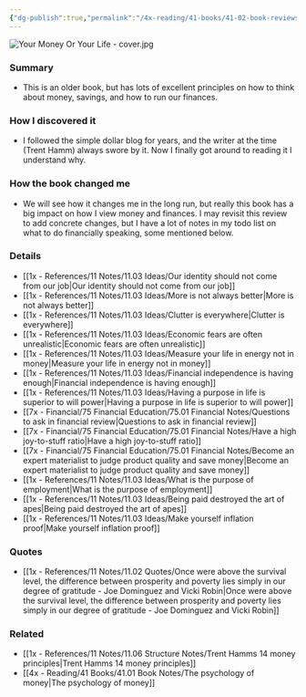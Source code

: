 ```yaml
---
{"dg-publish":true,"permalink":"/4x-reading/41-books/41-02-book-reviews/your-money-or-your-life-joe-dominguez-and-vicki-robin/","title":"Your money or your life - Joe Dominguez and Vicki Robin","created":"2023-10-18T12:57:02.000+03:00","updated":"2024-02-14T20:17:39.768+03:00"}
---
```



![Your Money Or Your Life - cover.jpg](/img/user/4x%20-%20Reading/41%20Books/41.02%20Book%20reviews/Your%20Money%20Or%20Your%20Life%20-%20cover.jpg)
### Summary
- This is an older book, but has lots of excellent principles on how to think about money, savings, and how to run our finances.

### How I discovered it
- I followed the simple dollar blog for years, and the writer at the time (Trent Hamm) always swore by it. Now I finally got around to reading it I understand why.

### How the book changed me
- We will see how it changes me in the long run, but really this book has a big impact on how I view money and finances. I may revisit this review to add concrete changes, but I have a lot of notes in my todo list on what to do financially speaking, some mentioned below.

### Details
- [[1x - References/11 Notes/11.03 Ideas/Our identity should not come from our job\|Our identity should not come from our job]]
- [[1x - References/11 Notes/11.03 Ideas/More is not always better\|More is not always better]]
- [[1x - References/11 Notes/11.03 Ideas/Clutter is everywhere\|Clutter is everywhere]]
- [[1x - References/11 Notes/11.03 Ideas/Economic fears are often unrealistic\|Economic fears are often unrealistic]]
- [[1x - References/11 Notes/11.03 Ideas/Measure your life in energy not in money\|Measure your life in energy not in money]]
- [[1x - References/11 Notes/11.03 Ideas/Financial independence is having enough\|Financial independence is having enough]]
- [[1x - References/11 Notes/11.03 Ideas/Having a purpose in life is superior to will power\|Having a purpose in life is superior to will power]]
- [[7x - Financial/75 Financial Education/75.01 Financial Notes/Questions to ask in financial review\|Questions to ask in financial review]]
- [[7x - Financial/75 Financial Education/75.01 Financial Notes/Have a high joy-to-stuff ratio\|Have a high joy-to-stuff ratio]]
- [[7x - Financial/75 Financial Education/75.01 Financial Notes/Become an expert materialist to judge product quality and save money\|Become an expert materialist to judge product quality and save money]]
- [[1x - References/11 Notes/11.03 Ideas/What is the purpose of employment\|What is the purpose of employment]]
- [[1x - References/11 Notes/11.03 Ideas/Being paid destroyed the art of apes\|Being paid destroyed the art of apes]]
- [[1x - References/11 Notes/11.03 Ideas/Make yourself inflation proof\|Make yourself inflation proof]]

### Quotes
- [[1x - References/11 Notes/11.02 Quotes/Once were above the survival level, the difference between prosperity and poverty lies simply in our degree of gratitude - Joe Dominguez and Vicki Robin\|Once were above the survival level, the difference between prosperity and poverty lies simply in our degree of gratitude - Joe Dominguez and Vicki Robin]]

### Related
- [[1x - References/11 Notes/11.06 Structure Notes/Trent Hamms 14 money principles\|Trent Hamms 14 money principles]]
- [[4x - Reading/41 Books/41.01 Book Notes/The psychology of money\|The psychology of money]]
